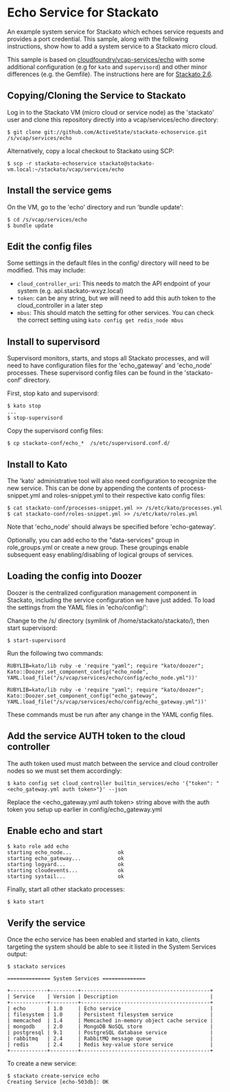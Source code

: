 Echo Service for Stackato
=========================

An example system service for Stackato which echoes service requests and
provides a port credential. This sample, along with the following
instructions, show how to add a system service to a Stackato micro
cloud.

This sample is based on [cloudfoundry/vcap-services/echo](https://github.com/cloudfoundry/vcap-services/tree/master/echo)
with some additional configuration (e.g for `kato` and `supervisord`)
and other minor differences (e.g. the Gemfile). The instructions
here are for [Stackato
2.6](http://www.activestate.com/stackato/get_stackato).

## Copying/Cloning the Service to Stackato

Log in to the Stackato VM (micro cloud or service node) as the
'stackato' user and clone this repository directly into a
vcap/services/echo directory:

    $ git clone git://github.com/ActiveState/stackato-echoservice.git /s/vcap/services/echo

Alternatively, copy a local checkout to Stackato using SCP:

    $ scp -r stackato-echoservice stackato@stackato-vm.local:~/stackato/vcap/services/echo

## Install the service gems

On the VM, go to the 'echo' directory and run 'bundle update':

    $ cd /s/vcap/services/echo
    $ bundle update

## Edit the config files

Some settings in the default files in the config/ directory will need to be modified. This may include:

* `cloud_controller_uri`: This needs to match the API endpoint of your
  system (e.g. api.stackato-wxyz.local)
* `token`: can be any string, but we will need to add this auth token
  to the cloud_controller in a later step
* `mbus`: This should match the setting for other services. You can check
  the correct setting using `kato config get redis_node mbus`

## Install to supervisord

Supervisord monitors, starts, and stops all Stackato processes, and will
need to have configuration files for the 'echo_gateway' and 'echo_node'
processes. These supervisord config files can be found in the
'stackato-conf' directory.

First, stop kato and supervisord:

    $ kato stop
    ...
    $ stop-supervisord
  
Copy the supervisord config files:

    $ cp stackato-conf/echo_*  /s/etc/supervisord.conf.d/
  

## Install to Kato

The 'kato' administrative tool will also need configuration to recognize
the new service. This can be done by appending the contents of
process-snippet.yml and roles-snippet.yml to their respective
kato config files:

    $ cat stackato-conf/processes-snippet.yml >> /s/etc/kato/processes.yml
    $ cat stackato-conf/roles-snippet.yml >> /s/etc/kato/roles.yml

Note that 'echo_node' should always be specified before 'echo-gateway'.

Optionally, you can add echo to the "data-services" group in
role_groups.yml or create a new group. These groupings enable subsequent
easy enabling/disabling of logical groups of services.

## Loading the config into Doozer

Doozer is the centralized configuration management component in
Stackato, including the service configuration we have just added. To
load the settings from the YAML files in 'echo/config/':

Change to the /s/ directory (symlink of /home/stackato/stackato/), then
start supervisord:

    $ start-supervisord

Run the following two commands:

    RUBYLIB=kato/lib ruby -e 'require "yaml"; require "kato/doozer"; Kato::Doozer.set_component_config("echo_node", YAML.load_file("/s/vcap/services/echo/config/echo_node.yml"))'
  
    RUBYLIB=kato/lib ruby -e 'require "yaml"; require "kato/doozer"; Kato::Doozer.set_component_config("echo_gateway", YAML.load_file("/s/vcap/services/echo/config/echo_gateway.yml"))'
  
These commands must be run after any change in the YAML config files.


## Add the service AUTH token to the cloud controller

The auth token used must match between the service and cloud controller
nodes so we must set them accordingly:

    $ kato config set cloud_controller builtin_services/echo '{"token": "<echo_gateway.yml auth token>"}' --json

Replace the <echo_gateway.yml auth token> string above with the auth
token you setup up earlier in config/echo_gateway.yml

## Enable echo and start

    $ kato role add echo
    starting echo_node...               ok
    starting echo_gateway...            ok
    starting logyard...                 ok
    starting cloudevents...             ok
    starting systail...                 ok

Finally, start all other stackato processes:
    
    $ kato start

## Verify the service

Once the echo service has been enabled and started in kato, clients
targeting the system should be able to see it listed in the System
Services output:

    $ stackato services
  
    ============== System Services ==============
   
    +------------+---------+------------------------------------------+
    | Service    | Version | Description                              |
    +------------+---------+------------------------------------------+
    | echo       | 1.0     | Echo service                             |
    | filesystem | 1.0     | Persistent filesystem service            |
    | memcached  | 1.4     | Memcached in-memory object cache service |
    | mongodb    | 2.0     | MongoDB NoSQL store                      |
    | postgresql | 9.1     | PostgreSQL database service              |
    | rabbitmq   | 2.4     | RabbitMQ message queue                   |
    | redis      | 2.4     | Redis key-value store service            |
    +------------+---------+------------------------------------------+
    
To create a new service:

    $ stackato create-service echo
    Creating Service [echo-503db]: OK
